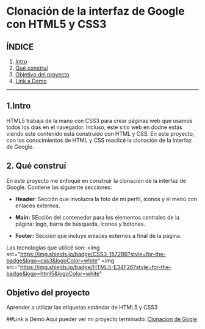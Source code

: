 # Clonación de la interfaz de Google con HTML5 y CSS3

## **ÍNDICE** 

1. [Intro](#)
2. [Qué construí](#)
3. [Objetivo del proyecto](#)
4. [Link a Demo](#)

****

## 1.Intro
HTML5 trabaja de la mano con CSS3 para crear páginas web que usamos todos los días en el navegador. Incluso, este sitio web en dodne estás viendo este contenido está construido con HTML y CSS. En este proyecto, con los conocimientos de HTML y CSS reaclicé la clonación de la interfaz de Google. 

## 2. Qué construí
En este proyecto me enfoqué en construir la clonación de la interfaz de Google. Contiene las siguiente secciones:

* **Header**: Sección que involucra la foto de mi perfil, íconos y el menú con enlaces externos.

* **Main:** SEcción del contenedor para los elementos centrales de la página: logo, barra de búsqueda, íconos y botones.

* **Footer:** Sección que incluye enlaces externos a final de la página.

Las tecnologias que utilicé son:
<img src="https://img.shields.io/badge/CSS3-1572B6?style=for-the-badge&logo=css3&logoColor=white"
<img src="https://img.shields.io/badge/HTML5-E34F26?style=for-the-badge&logo=html5&logoColor=white"

## Objetivo del proyecto

Aprender a utilizar las etiquetas estándar de HTML5 y CSS3

##Link a Demo
Aquí pueder ver mi proyecto terminado: [Clonacion de Gogle](#)
